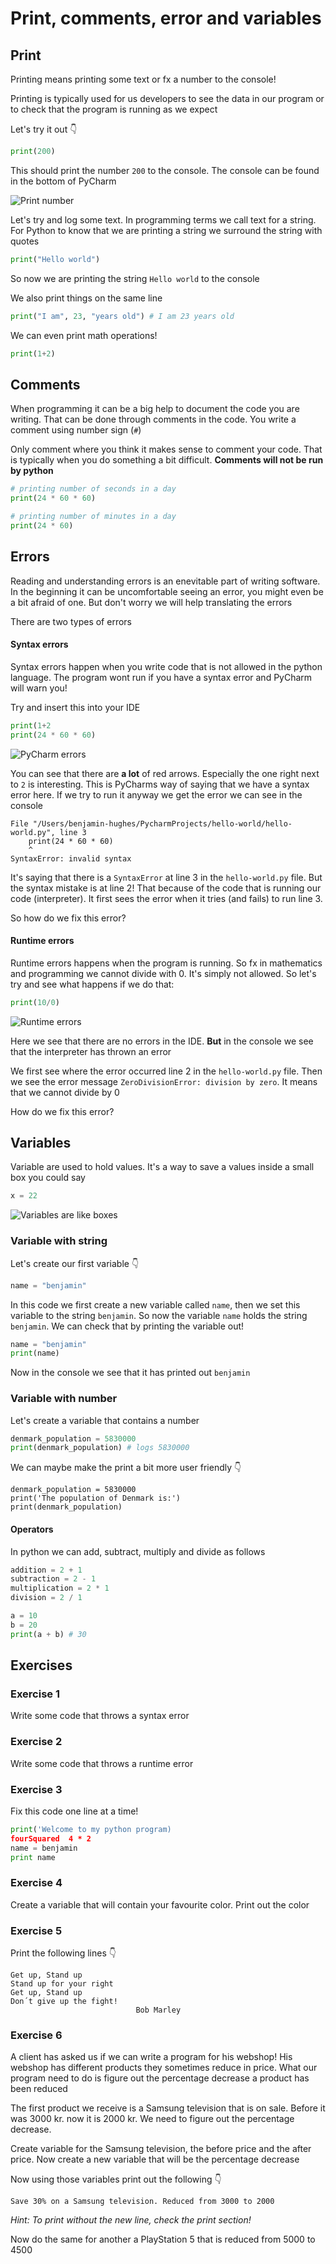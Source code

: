 # Print, comments, error and variables



## Print

Printing means printing some text or fx a number to the console!

Printing is typically used for us developers to see the data in our program or to check that the program is running as we expect

Let's try it out 👇

```python
print(200)
```

This should print the number `200` to the console. The console can be found in the bottom of PyCharm



![Print number](../assets/print-number.png)



Let's try and log some text. In programming terms we call text for a string. For Python to know that we are printing a string we surround the string with quotes

```python
print("Hello world")
```

So now we are printing the string `Hello world` to the console



We also print things on the same line

```python
print("I am", 23, "years old") # I am 23 years old
```



We can even print math operations!

```python
print(1+2)
```



## Comments

When programming it can be a big help to document the code you are writing. That can be done through comments in the code. You write a comment using number sign (`#`)

Only comment where you think it makes sense to comment your code. That is typically when you do something a bit difficult. **Comments will not be run by python**

```python
# printing number of seconds in a day
print(24 * 60 * 60)

# printing number of minutes in a day
print(24 * 60)
```



## Errors

Reading and understanding errors is an enevitable part of writing software. In the beginning it can be uncomfortable seeing an error, you might even be a bit afraid of one. But don't worry we will help translating the errors

There are two types of errors

#### Syntax errors 

Syntax errors happen when you write code that is not allowed in the python language. The program wont run if you have a syntax error and PyCharm will warn you!

Try and insert this into your IDE

```python
print(1+2
print(24 * 60 * 60)
```



![PyCharm errors](../assets/pycharm-errors.png)

You can see that there are **a lot** of red arrows. Especially the one right next to `2` is interesting. This is PyCharms way of saying that we have a syntax error here. If we try to run it anyway we get the error we can see in the console

```
File "/Users/benjamin-hughes/PycharmProjects/hello-world/hello-world.py", line 3
    print(24 * 60 * 60)
    ^
SyntaxError: invalid syntax
```

It's saying that there is a `SyntaxError` at line 3 in the `hello-world.py` file. But the syntax mistake is at line 2! That because of the code that is running our code (interpreter). It first sees the error when it tries (and fails) to run line 3. 

So how do we fix this error?



#### Runtime errors

Runtime errors happens when the program is running. So fx in mathematics and programming we cannot divide with 0. It's simply not allowed. So let's try and see what happens if we do that:

```python
print(10/0)
```

![Runtime errors](../assets/runtime-errors.png)

Here we see that there are no errors in the IDE. **But** in the console we see that the interpreter has thrown an error

We first see where the error occurred line 2 in the `hello-world.py` file. Then we see the error message `ZeroDivisionError: division by zero`. It means that we cannot divide by 0

How do we fix this error?



## Variables

Variable are used to hold values. It's a way to save a values inside a small box you could say

```python
x = 22
```



![Variables are like boxes](../assets/variable-open-box.png)



### Variable with string

Let's create our first variable 👇

```python
name = "benjamin"
```

In this code we first create a new variable called `name`, then we set this variable to the string `benjamin`. So now the variable `name` holds the string `benjamin`. We can check that by printing the variable out!

```python
name = "benjamin"
print(name)
```

Now in the console we see that it has printed out `benjamin`



### Variable with number

Let's create a variable that contains a number

```python
denmark_population = 5830000
print(denmark_population) # logs 5830000
```

 We can maybe make the print a bit more user friendly 👇

```
denmark_population = 5830000
print('The population of Denmark is:')
print(denmark_population)
```



#### Operators

In python we can add, subtract, multiply and divide as follows

```python
addition = 2 + 1
subtraction = 2 - 1
multiplication = 2 * 1
division = 2 / 1

a = 10
b = 20
print(a + b) # 30
```



## Exercises



### Exercise 1

Write some code that throws a syntax error



### Exercise 2

Write some code that throws a runtime error



### Exercise 3

Fix this code one line at a time!

```python
print('Welcome to my python program)
fourSquared  4 * 2
name = benjamin
print name
```



### Exercise 4

Create a variable that will contain your favourite color. Print out the color



### Exercise 5

Print the following lines 👇

```
Get up, Stand up 
Stand up for your right 
Get up, Stand up 
Don´t give up the fight!
							Bob Marley
```



### Exercise 6

A client has asked us if we can write a program for his webshop! His webshop has different products they sometimes reduce in price. What our program need to do is figure out the percentage decrease a product has been reduced

The first product we receive is a Samsung television that is on sale. Before it was 3000 kr. now it is 2000 kr. We need to figure out the percentage decrease. 

Create variable for the Samsung television, the before price and the after price. Now create a new variable that will be the percentage decrease

Now using those variables print out the following 👇

```
Save 30% on a Samsung television. Reduced from 3000 to 2000
```

*Hint: To print without the new line, check the print section!*

Now do the same for another a PlayStation 5 that is reduced from 5000 to 4500







